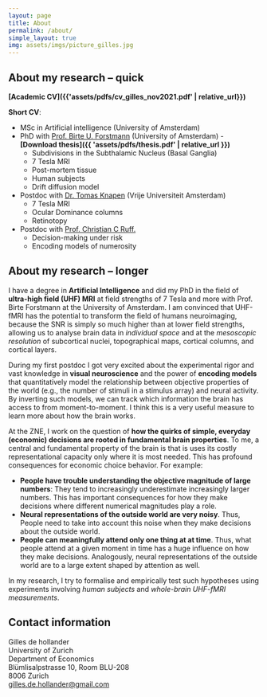 ```yaml
---
layout: page
title: About
permalink: /about/
simple_layout: true
img: assets/imgs/picture_gilles.jpg
---
```


## About my research – quick
**[Academic CV]({{'assets/pdfs/cv_gilles_nov2021.pdf' | relative_url}})**


**Short CV**:
 * MSc in Artificial intelligence (University of Amsterdam)
 * PhD with [Prof. Birte U. Forstmann](https://www.birteforstmann.com/) (University of Amsterdam) - **[Download thesis]({{ 'assets/pdfs/thesis.pdf' | relative_url }})**
   * Subdivisions in the Subthalamic Nucleus (Basal Ganglia)
   * 7 Tesla MRI
   * Post-mortem tissue
   * Human subjects
   * Drift diffusion model
 * Postdoc with [Dr. Tomas Knapen](https://tknapen.github.io/) (Vrije Universiteit Amsterdam)
   * 7 Tesla MRI
   * Ocular Dominance columns
   * Retinotopy
 * Postdoc with [Prof. Christian C Ruff.](https://www.econ.uzh.ch/en/people/faculty/ruff.html)
   * Decision-making under risk
   * Encoding models of numerosity

## About my research – longer
I have a degree in **Artificial Intelligence** and did my PhD in the field of
**ultra-high field (UHF) MRI** at field strengths of 7 Tesla and more
with Prof. Birte Forstmann at the University of Amsterdam.
I am convinced that UHF-fMRI has the potential to transform the field of
humans neuroimaging, because the SNR is simply so much higher than at lower
field strengths, allowing us to analyse brain data in *individual space* and
at the *mesoscopic resolution* of subcortical nuclei, topographical maps,
cortical columns, and cortical layers.

During my first postdoc I got very excited about
the experimental rigor and vast knowledge in **visual neuroscience**
and the power of  **encoding models** that quantitatively model the
relationship between objective properties of the world (e.g., the number
of stimuli in a stimulus array) and neural activity. By inverting such
models, we can track which information the brain has access to from
moment-to-moment. I think this is a very useful measure to learn more about
how the brain works.

At the ZNE, I work on the question of **how the quirks of simple,
everyday (economic) decisions are rooted in fundamental brain properties**.
To me, a central and fundamental property of the brain is that is uses its
costly representational capacity only where it is most needed.
This has profound consequences for economic
choice behavior. For example:
* **People have trouble understanding the objective magnitude of large numbers**:
They tend to increasingly underestimate increasingly larger numbers.
 This has important consequences for how they make decisions
 where different numerical magnitudes play a role.
* **Neural representations of the outside world are very noisy**. Thus, People
need to take into account this noise when they make decisions about the
outside world.
* **People can meaningfully attend only one thing at at time**. Thus,
what people attend at a given moment in time has a huge influence
on how they make decisions. Analogously, neural representations of the
outside world are to a large extent shaped by attention as well.

In my research, I try to formalise and empirically test such hypotheses
using experiments involving *human subjects* and
*whole-brain UHF-fMRI measurements*.


## Contact information
Gilles de hollander  
University of Zurich  
Department of Economics  
Blümlisalpstrasse 10, Room BLU-208  
8006 Zurich  
[gilles.de.hollander@gmail.com](mailto:gilles.de.hollander@gmail.com)
